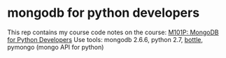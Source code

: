 mongodb for python developers
=============
This rep contains my course code notes on the course: [M101P: MongoDB for Python Developers](https://university.mongodb.com/courses/M101P/about)
Use tools: mongodb 2.6.6, python 2.7, [bottle](http://bottlepy.org/docs/dev/index.html), pymongo (mongo API for python)
